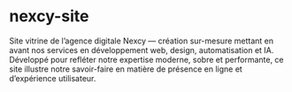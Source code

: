 # nexcy-site
Site vitrine de l’agence digitale Nexcy — création sur-mesure mettant en avant nos services en développement web, design, automatisation et IA. Développé pour refléter notre expertise moderne, sobre et performante, ce site illustre notre savoir-faire en matière de présence en ligne et d’expérience utilisateur.

